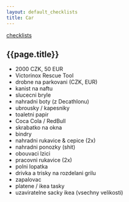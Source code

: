 ```yaml
---
layout: default_checklists
title: Car
---
```


[checklists](.)

## {{page.title}}

- 2000 CZK, 50 EUR
- Victorinox Rescue Tool
- drobne na parkovani (CZK, EUR)
- kanist na naftu
- slucecni bryle
- nahradni boty (z Decathlonu)
- ubrousky / kapesniky
- toaletni papir
- Coca Cola / RedBull
- skrabatko na okna
- bindry
- nahradni rukavice & cepice (2x)
- nahradni ponozky (shit)
- obouvaci lzici
- pracovni rukavice (2x)
- polni lopatka
- drivka a trisky na rozdelani grilu
- zapalovac
- platene / ikea tasky
- uzaviratelne sacky ikea (vsechny velikosti)
